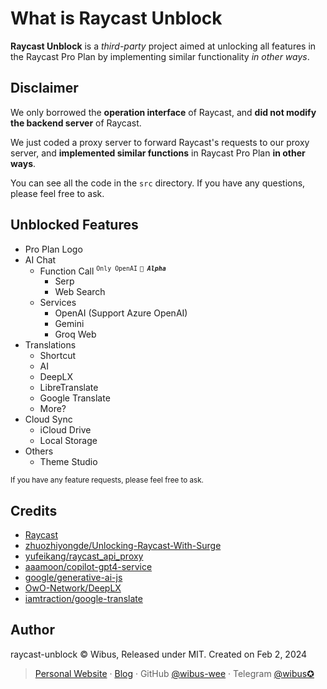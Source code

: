 # What is Raycast Unblock

**Raycast Unblock** is a *third-party* project aimed at unlocking all features in the Raycast Pro Plan by implementing similar functionality *in other ways*.

## Disclaimer

We only borrowed the **operation interface** of Raycast, and **did not modify the backend server** of Raycast.

We just coded a proxy server to forward Raycast's requests to our proxy server, and **implemented similar functions** in Raycast Pro Plan **in other ways**.

You can see all the code in the `src` directory. If you have any questions, please feel free to ask.

## Unblocked Features

- Pro Plan Logo
- AI Chat
  - Function Call <sup>`Only OpenAI`</sup> <sup>_**`🌊 Alpha`**_</sup>
    - Serp
    - Web Search
  - Services
    - OpenAI (Support Azure OpenAI)
    - Gemini
    - Groq Web
- Translations
  - Shortcut
  - AI
  - DeepLX
  - LibreTranslate
  - Google Translate
  - More?
- Cloud Sync
  - iCloud Drive
  - Local Storage
- Others
  - Theme Studio

<sup>If you have any feature requests, please feel free to ask.</sup>

## Credits

- [Raycast](https://raycast.com)
- [zhuozhiyongde/Unlocking-Raycast-With-Surge](https://github.com/zhuozhiyongde/Unlocking-Raycast-With-Surge)
- [yufeikang/raycast_api_proxy](https://github.com/yufeikang/raycast_api_proxy)
- [aaamoon/copilot-gpt4-service](https://github.com/aaamoon/copilot-gpt4-service)
- [google/generative-ai-js](https://github.com/google/generative-ai-js)
- [OwO-Network/DeepLX](https://github.com/OwO-Network/DeepLX)
- [iamtraction/google-translate](https://github.com/iamtraction/google-translate)

## Author

raycast-unblock © Wibus, Released under MIT. Created on Feb 2, 2024

> [Personal Website](http://wibus.ren/) · [Blog](https://blog.wibus.ren/) · GitHub [@wibus-wee](https://github.com/wibus-wee/) · Telegram [@wibus✪](https://t.me/wibus_wee)
